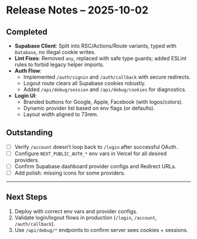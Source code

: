 # Release Notes – 2025-10-02

## Completed

- **Supabase Client**: Split into RSC/Actions/Route variants, typed with `Database`, no illegal cookie writes.
- **Lint Fixes**: Removed `any`, replaced with safe type guards; added ESLint rules to forbid legacy helper imports.
- **Auth Flow**:
  - Implemented `/auth/signin` and `/auth/callback` with secure redirects.
  - Logout route clears all Supabase cookies robustly.
  - Added `/api/debug/session` and `/api/debug/cookies` for diagnostics.
- **Login UI**:
  - Branded buttons for Google, Apple, Facebook (with logos/colors).
  - Dynamic provider list based on env flags (or defaults).
  - Layout width aligned to 73rem.

## Outstanding

- [ ] Verify `/account` doesn’t loop back to `/login` after successful OAuth.
- [ ] Configure `NEXT_PUBLIC_AUTH_*` env vars in Vercel for all desired providers.
- [ ] Confirm Supabase dashboard provider configs and Redirect URLs.
- [ ] Add polish: missing icons for some providers.

---

## Next Steps

1. Deploy with correct env vars and provider configs.
2. Validate login/logout flows in production (`/login`, `/account`, `/auth/callback`).
3. Use `/api/debug/*` endpoints to confirm server sees cookies + sessions.
